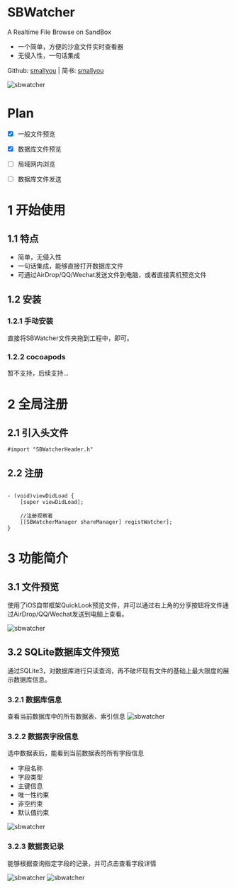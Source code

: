 # SBWatcher
A Realtime File Browse on SandBox
* 一个简单，方便的沙盒文件实时查看器
* 无侵入性，一句话集成

Github: <a href="https://github.com/smallyou/SBWatcher">smallyou</a>  |  简书: <a href="http://www.jianshu.com/u/ebb60643b57c">smallyou</a>

![sbwatcher](titleImage.gif)

# Plan

- [x] 一般文件预览
- [x] 数据库文件预览
- [ ] 局域网内浏览
- [ ] 数据库文件发送


# 1 开始使用

## 1.1 特点

* 简单，无侵入性
* 一句话集成，能够直接打开数据库文件
* 可通过AirDrop/QQ/Wechat发送文件到电脑，或者直接真机预览文件

## 1.2 安装

### 1.2.1 手动安装

直接将SBWatcher文件夹拖到工程中，即可。

### 1.2.2 cocoapods

暂不支持，后续支持...

# 2 全局注册

## 2.1 引入头文件

~~~
#import "SBWatcherHeader.h"
~~~
	
## 2.2 注册

~~~

- (void)viewDidLoad {
    [super viewDidLoad];
    
    //注册观察者
    [[SBWatcherManager shareManager] registWatcher];
}

~~~


# 3 功能简介

## 3.1 文件预览


使用了iOS自带框架QuickLook预览文件，并可以通过右上角的分享按钮将文件通过AirDrop/QQ/Wechat发送到电脑上查看。

![sbwatcher](preview.png)


## 3.2 SQLite数据库文件预览

通过SQLite3，对数据库进行只读查询，再不破坏现有文件的基础上最大限度的展示数据库信息。

### 3.2.1 数据库信息

查看当前数据库中的所有数据表、索引信息
![sbwatcher](dbinfo.png)

### 3.2.2 数据表字段信息

选中数据表后，能看到当前数据表的所有字段信息

* 字段名称
* 字段类型
* 主键信息
* 唯一性约束
* 非空约束
* 默认值约束

![sbwatcher](columnInfo.png)


### 3.2.3 数据表记录

能够根据查询指定字段的记录，并可点击查看字段详情

![sbwatcher](recordInfo1.png)
![sbwatcher](recordInfo2.png)
